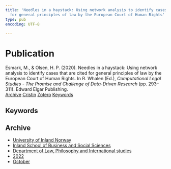 ```yaml
---
title: 'Needles in a haystack: Using network analysis to identify cases that are cited
  for general principles of law by the European Court of Human Rights'
type: pub
encoding: UTF-8

---
```

<h1>Publication</h1>
<article id="csl-bib-container-6WZAY9RT" class="csl-bib-container">
  <div class="csl-bib-body"> <div class="csl-entry">Esmark, M., &#38; Olsen, H. P. (2020). Needles in a haystack: Using network analysis to identify cases that are cited for general principles of law by the European Court of Human Rights. In R. Whalen (Ed.), <i>Computational Legal Studies - The Promise and Challenge of Data-Driven Research</i> (pp. 293–311). Edward Elgar Publishing.</div> </div>
  <div class="csl-bib-buttons">
    <a href="#taxonomy-article-6WZAY9RT" alt="archive" class="csl-bib-button">Archive</a>
    <a href="https://app.cristin.no/results/show.jsf?id=2059074" alt="Cristin" class="csl-bib-button">Cristin</a>
    <a href="http://zotero.org/groups/5881554/items/6WZAY9RT" alt="Zotero" class="csl-bib-button">Zotero</a>
    <a href="#keywords-article-6WZAY9RT" alt="keywords" class="csl-bib-button">Keywords</a>
  </div>
  <div id="csl-bib-meta-container-6WZAY9RT"></div>
</article>
<div id="csl-bib-meta-6WZAY9RT" class="csl-bib-meta">
  <article id="keywords-article-6WZAY9RT" class="keywords-article">
    <h1>Keywords</h1>
    
  </article>
  <article id="taxonomy-article-6WZAY9RT" class="taxonomy-article">
    <h1>Archive</h1>
    <ul>
      <li><a href="{{< params subfolder >}}en/archive/?key=3DCRN523">University of Inland Norway</a></li>
      <li><a href="{{< params subfolder >}}en/archive/?key=DU8Q9LN9">Inland School of Business and Social Sciences</a></li>
      <li><a href="{{< params subfolder >}}en/archive/?key=ITYAG68H">Department of Law, Philosophy and International studies</a></li>
      <li><a href="{{< params subfolder >}}en/archive/?key=B7XWRJNE">2022</a></li>
      <li><a href="{{< params subfolder >}}en/archive/?key=ME9WWLJU">October</a></li>
    </ul>
  </article>
</div>
